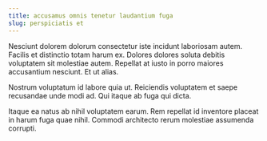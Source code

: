 ```yaml
---
title: accusamus omnis tenetur laudantium fuga
slug: perspiciatis et
---
```


Nesciunt dolorem dolorum consectetur iste incidunt laboriosam autem. Facilis et distinctio totam harum ex. Dolores dolores soluta debitis voluptatem sit molestiae autem. Repellat at iusto in porro maiores accusantium nesciunt. Et ut alias.

Nostrum voluptatum id labore quia ut. Reiciendis voluptatem et saepe recusandae unde modi ad. Qui itaque ab fuga qui dicta.

Itaque ea natus ab nihil voluptatem earum. Rem repellat id inventore placeat in harum fuga quae nihil. Commodi architecto rerum molestiae assumenda corrupti.
